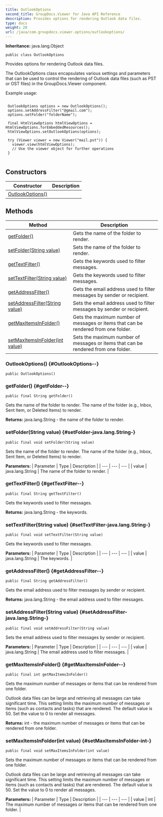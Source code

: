 ```yaml
---
title: OutlookOptions
second_title: GroupDocs.Viewer for Java API Reference
description: Provides options for rendering Outlook data files.
type: docs
weight: 20
url: /java/com.groupdocs.viewer.options/outlookoptions/
---
```

**Inheritance:**
java.lang.Object
```
public class OutlookOptions
```

Provides options for rendering Outlook data files.

The OutlookOptions class encapsulates various settings and parameters that can be used to control the rendering of Outlook data files (such as PST or OST files) in the GroupDocs.Viewer component.

Example usage:

```

 OutlookOptions options = new OutlookOptions();
 options.setAddressFilter("@gmail.com");
 options.setFolder("folderName");

 final HtmlViewOptions htmlViewOptions = HtmlViewOptions.forEmbeddedResources();
 htmlViewOptions.setOutlookOptions(options);

 try (Viewer viewer = new Viewer("mail.pst")) {
   viewer.view(htmlViewOptions);
   // Use the viewer object for further operations
 }
 
```
## Constructors

| Constructor | Description |
| --- | --- |
| [OutlookOptions()](#OutlookOptions--) |  |
## Methods

| Method | Description |
| --- | --- |
| [getFolder()](#getFolder--) | Gets the name of the folder to render. |
| [setFolder(String value)](#setFolder-java.lang.String-) | Sets the name of the folder to render. |
| [getTextFilter()](#getTextFilter--) | Gets the keywords used to filter messages. |
| [setTextFilter(String value)](#setTextFilter-java.lang.String-) | Gets the keywords used to filter messages. |
| [getAddressFilter()](#getAddressFilter--) | Gets the email address used to filter messages by sender or recipient. |
| [setAddressFilter(String value)](#setAddressFilter-java.lang.String-) | Sets the email address used to filter messages by sender or recipient. |
| [getMaxItemsInFolder()](#getMaxItemsInFolder--) | Gets the maximum number of messages or items that can be rendered from one folder. |
| [setMaxItemsInFolder(int value)](#setMaxItemsInFolder-int-) | Sets the maximum number of messages or items that can be rendered from one folder. |
### OutlookOptions() {#OutlookOptions--}
```
public OutlookOptions()
```


### getFolder() {#getFolder--}
```
public final String getFolder()
```


Gets the name of the folder to render. The name of the folder (e.g., Inbox, Sent Item, or Deleted Items) to render.

**Returns:**
java.lang.String - the name of the folder to render.
### setFolder(String value) {#setFolder-java.lang.String-}
```
public final void setFolder(String value)
```


Sets the name of the folder to render. The name of the folder (e.g., Inbox, Sent Item, or Deleted Items) to render.

**Parameters:**
| Parameter | Type | Description |
| --- | --- | --- |
| value | java.lang.String | The name of the folder to render. |

### getTextFilter() {#getTextFilter--}
```
public final String getTextFilter()
```


Gets the keywords used to filter messages.

**Returns:**
java.lang.String - the keywords.
### setTextFilter(String value) {#setTextFilter-java.lang.String-}
```
public final void setTextFilter(String value)
```


Gets the keywords used to filter messages.

**Parameters:**
| Parameter | Type | Description |
| --- | --- | --- |
| value | java.lang.String | The keywords. |

### getAddressFilter() {#getAddressFilter--}
```
public final String getAddressFilter()
```


Gets the email address used to filter messages by sender or recipient.

**Returns:**
java.lang.String - the email address used to filter messages.
### setAddressFilter(String value) {#setAddressFilter-java.lang.String-}
```
public final void setAddressFilter(String value)
```


Sets the email address used to filter messages by sender or recipient.

**Parameters:**
| Parameter | Type | Description |
| --- | --- | --- |
| value | java.lang.String | The email address used to filter messages. |

### getMaxItemsInFolder() {#getMaxItemsInFolder--}
```
public final int getMaxItemsInFolder()
```


Gets the maximum number of messages or items that can be rendered from one folder.

Outlook data files can be large and retrieving all messages can take significant time. This setting limits the maximum number of messages or items (such as contacts and tasks) that are rendered. The default value is 50. Set the value to 0 to render all messages.

**Returns:**
int - the maximum number of messages or items that can be rendered from one folder.
### setMaxItemsInFolder(int value) {#setMaxItemsInFolder-int-}
```
public final void setMaxItemsInFolder(int value)
```


Sets the maximum number of messages or items that can be rendered from one folder.

Outlook data files can be large and retrieving all messages can take significant time. This setting limits the maximum number of messages or items (such as contacts and tasks) that are rendered. The default value is 50. Set the value to 0 to render all messages.

**Parameters:**
| Parameter | Type | Description |
| --- | --- | --- |
| value | int | The maximum number of messages or items that can be rendered from one folder. |

